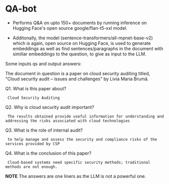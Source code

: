 # QA-bot

- Performs Q&A on upto 150+ documents by running inference on Hugging Face's open source google/flan-t5-xxl model.

- Additonally, the model (sentence-transformers/all-mpnet-base-v2) which is again, open source on Hugging Face, is used to generate embeddings as well as find sentences/paragraphs in the document with similiar embeddings to the question, to give as input to the LLM.

 Some inputs qs and output answers:
 
 The document in question is a paper on cloud security auditing titled, "Cloud security audit – issues and challenges" by Livia Maria Brumă.
 
 Q1. What is this paper about?
 
     Cloud Security Auditing
     
 Q2. Why is cloud security audit important?
 
     The results obtained provide useful information for understanding and addressing the risks associated with cloud technologies

 Q3. What is the role of internal audit?
 
     to help manage and assess the security and compliance risks of the services provided by CSP

 Q4. What is the conclusion of this paper?
 
     Cloud-based systems need specific security methods; traditional methods are not enough.


**NOTE** The answers are one liners as the LLM is not a powerful one.

